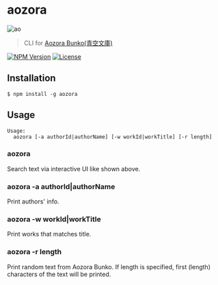 # aozora

![ao](https://cloud.githubusercontent.com/assets/1403842/13048632/90487684-d42a-11e5-8a89-e0a3b1cb05a2.gif)

> CLI for [Aozora Bunko(青空文庫)](http://www.aozora.gr.jp/)

[![NPM Version](https://img.shields.io/npm/v/aozora.svg?style=flat-square)](https://www.npmjs.org/package/aozora)
[![License](http://img.shields.io/badge/license-MIT-brightgreen.svg?style=flat-square)](http://fand.mit-license.org/)

## Installation

```
$ npm install -g aozora
```

## Usage

```
Usage:
  aozora [-a authorId|authorName] [-w workId|workTitle] [-r length]
```

### aozora

Search text via interactive UI like shown above.

### aozora -a authorId|authorName

Print authors' info.

### aozora -w workId|workTitle

Print works that matches title.

### aozora -r length

Print random text from Aozora Bunko.
If length is specified, first (length) characters of the text will be printed.
